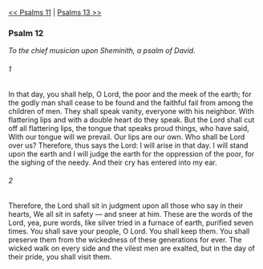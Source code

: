 [<< Psalms 11](Psalms%2011.md)  |  [Psalms 13 >>](Psalms%2013.md)

### Psalm 12

*To the chief musician upon Sheminith, a psalm of David.*

###### 1
In that day, you shall help, O Lord, the poor and the meek of the earth; for the godly man shall cease to be found and the faithful fail from among the children of men. They shall speak vanity, everyone with his neighbor. With flattering lips and with a double heart do they speak. But the Lord shall cut off all flattering lips, the tongue that speaks proud things, who have said, With our tongue will we prevail. Our lips are our own. Who shall be Lord over us? Therefore, thus says the Lord: I will arise in that day. I will stand upon the earth and I will judge the earth for the oppression of the poor, for the sighing of the needy. And their cry has entered into my ear.

###### 2
Therefore, the Lord shall sit in judgment upon all those who say in their hearts, We all sit in safety — and sneer at him. These are the words of the Lord, yea, pure words, like silver tried in a furnace of earth, purified seven times. You shall save your people, O Lord. You shall keep them. You shall preserve them from the wickedness of these generations for ever. The wicked walk on every side and the vilest men are exalted, but in the day of their pride, you shall visit them.